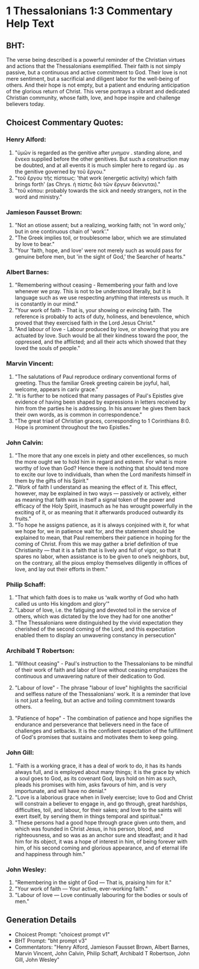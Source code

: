 # 1 Thessalonians 1:3 Commentary Help Text

## BHT:
The verse being described is a powerful reminder of the Christian virtues and actions that the Thessalonians exemplified. Their faith is not simply passive, but a continuous and active commitment to God. Their love is not mere sentiment, but a sacrificial and diligent labor for the well-being of others. And their hope is not empty, but a patient and enduring anticipation of the glorious return of Christ. This verse portrays a vibrant and dedicated Christian community, whose faith, love, and hope inspire and challenge believers today.

## Choicest Commentary Quotes:
### Henry Alford:
1. "ὑμῶν is regarded as the genitive after μνημον . standing alone, and ἕνεκα supplied before the other genitives. But such a construction may be doubted, and at all events it is much simpler here to regard ὑμ . as the genitive governed by τοῦ ἔργου." 
2. "τοῦ ἔργου τῆς πίστεως: 'that work (energetic activity) which faith brings forth' (as Chrys. ἡ πίστις διὰ τῶν ἔργων δείκνυται)." 
3. "τοῦ κόπου: probably towards the sick and needy strangers, not in the word and ministry."

### Jamieson Fausset Brown:
1. "Not an otiose assent; but a realizing, working faith; not 'in word only,' but in one continuous chain of 'work'." 
2. "The Greek implies toil, or troublesome labor, which we are stimulated by love to bear."
3. "Your 'faith, hope, and love' were not merely such as would pass for genuine before men, but 'in the sight of God,' the Searcher of hearts."

### Albert Barnes:
1. "Remembering without ceasing - Remembering your faith and love whenever we pray. This is not to be understood literally, but it is language such as we use respecting anything that interests us much. It is constantly in our mind."
2. "Your work of faith - That is, your showing or evincing faith. The reference is probably to acts of duty, holiness, and benevolence, which proved that they exercised faith in the Lord Jesus Christ."
3. "And labour of love - Labour produced by love, or showing that you are actuated by love. Such would be all their kindness toward the poor, the oppressed, and the afflicted; and all their acts which showed that they loved the souls of people."

### Marvin Vincent:
1. "The salutations of Paul reproduce ordinary conventional forms of greeting. Thus the familiar Greek greeting cairein be joyful, hail, welcome, appears in cariv grace."
2. "It is further to be noticed that many passages of Paul's Epistles give evidence of having been shaped by expressions in letters received by him from the parties he is addressing. In his answer he gives them back their own words, as is common in correspondence."
3. "The great triad of Christian graces, corresponding to 1 Corinthians 8:0. Hope is prominent throughout the two Epistles."

### John Calvin:
1. "The more that any one excels in piety and other excellences, so much the more ought we to hold him in regard and esteem. For what is more worthy of love than God? Hence there is nothing that should tend more to excite our love to individuals, than when the Lord manifests himself in them by the gifts of his Spirit."
2. "Work of faith I understand as meaning the effect of it. This effect, however, may be explained in two ways — passively or actively, either as meaning that faith was in itself a signal token of the power and efficacy of the Holy Spirit, inasmuch as he has wrought powerfully in the exciting of it, or as meaning that it afterwards produced outwardly its fruits."
3. "To hope he assigns patience, as it is always conjoined with it, for what we hope for, we in patience wait for, and the statement should be explained to mean, that Paul remembers their patience in hoping for the coming of Christ. From this we may gather a brief definition of true Christianity — that it is a faith that is lively and full of vigor, so that it spares no labor, when assistance is to be given to one’s neighbors, but, on the contrary, all the pious employ themselves diligently in offices of love, and lay out their efforts in them."

### Philip Schaff:
1. "That which faith does is to make us ‘walk worthy of God who hath called us unto His kingdom and glory’"
2. "Labour of love, i.e. the fatiguing and devoted toil in the service of others, which was dictated by the love they had for one another"
3. "The Thessalonians were distinguished by the vivid expectation they cherished of the second coming of the Lord, and this expectation enabled them to display an unwavering constancy in persecution"

### Archibald T Robertson:
1. "Without ceasing" - Paul's instruction to the Thessalonians to be mindful of their work of faith and labor of love without ceasing emphasizes the continuous and unwavering nature of their dedication to God. 

2. "Labour of love" - The phrase "labour of love" highlights the sacrificial and selfless nature of the Thessalonians' work. It is a reminder that love is not just a feeling, but an active and toiling commitment towards others. 

3. "Patience of hope" - The combination of patience and hope signifies the endurance and perseverance that believers need in the face of challenges and setbacks. It is the confident expectation of the fulfillment of God's promises that sustains and motivates them to keep going.

### John Gill:
1. "Faith is a working grace, it has a deal of work to do, it has its hands always full, and is employed about many things; it is the grace by which a soul goes to God, as its covenant God, lays hold on him as such, pleads his promises with him, asks favours of him, and is very importunate, and will have no denial."
2. "Love is a laborious grace when in lively exercise; love to God and Christ will constrain a believer to engage in, and go through, great hardships, difficulties, toil, and labour, for their sakes; and love to the saints will exert itself, by serving them in things temporal and spiritual."
3. "These persons had a good hope through grace given unto them, and which was founded in Christ Jesus, in his person, blood, and righteousness, and so was as an anchor sure and steadfast; and it had him for its object, it was a hope of interest in him, of being forever with him, of his second coming and glorious appearance, and of eternal life and happiness through him."

### John Wesley:
1. "Remembering in the sight of God — That is, praising him for it."
2. "Your work of faith — Your active, ever-working faith."
3. "Labour of love — Love continually labouring for the bodies or souls of men."


## Generation Details
- Choicest Prompt: "choicest prompt v1"
- BHT Prompt: "bht prompt v3"
- Commentators: "Henry Alford, Jamieson Fausset Brown, Albert Barnes, Marvin Vincent, John Calvin, Philip Schaff, Archibald T Robertson, John Gill, John Wesley"

